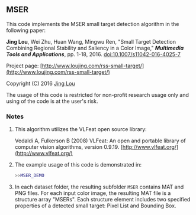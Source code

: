 ## MSER
This code implements the MSER small target detection algorithm in the following paper:

**Jing Lou**, Wei Zhu, Huan Wang, Mingwu Ren, "Small Target Detection Combining Regional Stability and Saliency in a Color Image," ***Multimedia Tools and Applications***, pp. 1-18, 2016. [doi:10.1007/s11042-016-4025-7](http://link.springer.com/article/10.1007/s11042-016-4025-7)

Project page: [http://www.loujing.com/rss-small-target/](http://www.loujing.com/rss-small-target/)

Copyright (C) 2016 [Jing Lou](http://www.loujing.com)

The usage of this code is restricted for non-profit research usage only and using of the code is at the user's risk.


### Notes

 1. This algorithm utilizes the VLFeat open source library:

	Vedaldi A, Fulkerson B (2008) VLFeat: An open and portable library of computer vision algorithms, version 0.9.19. [http://www.vlfeat.org/](http://www.vlfeat.org/)

 2. The example usage of this code is demonstrated in:
	```matlab
	>>MSER_DEMO
	```

 3. In each dataset folder, the resulting subfolder `MSER` contains MAT and PNG files. For each input color image, the resulting MAT file is a structure array "MSERs". Each structure element includes two specified properties of a detected small target: Pixel List and Bounding Box.